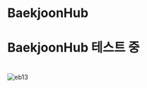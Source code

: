 # BaekjoonHub
# BaekjoonHub 테스트 중
#
# 
![eb13](https://github.com/LeeBG/BaekjoonHub/assets/44068819/d05df913-6e98-426c-acf8-01c39ad9186d)
